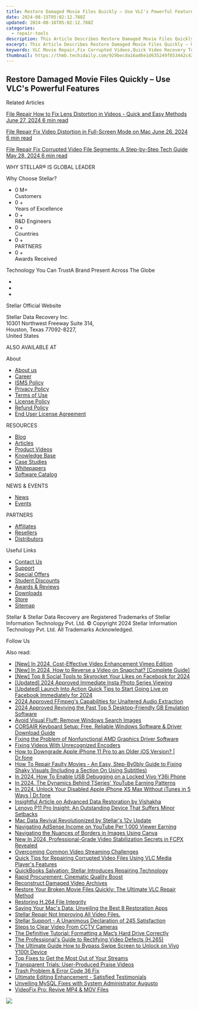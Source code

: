 ```yaml
---
title: Restore Damaged Movie Files Quickly – Use VLC's Powerful Features!
date: 2024-08-15T05:02:12.788Z
updated: 2024-08-16T05:02:12.788Z
categories:
  - repair-tools
description: This Article Describes Restore Damaged Movie Files Quickly – Use VLC's Powerful Features!
excerpt: This Article Describes Restore Damaged Movie Files Quickly – Use VLC's Powerful Features!
keywords: VLC Movie Repair,Fix Corrupted Videos,Quick Video Recovery Tools,restore your broken movie files quickly the ultimate vlc repair method,tips for restoring damaged nikon movie files,restore damaged movie files quickly use vlcs powerful features,revive corrupt movie files quickly using vlc media players tools
thumbnail: https://thmb.techidaily.com/929becda16ad6e1d635249f853442c43d72fdee02099dda394914608d8e630c7.jpg
---
```


## Restore Damaged Movie Files Quickly – Use VLC's Powerful Features

Related Articles

[File Repair  How to Fix Lens Distortion in Videos - Quick and Easy Methods June 27, 2024  6 min read](https://tools.techidaily.com/stellardata-recovery/buy-now/)

[File Repair  Fix Video Distortion in Full-Screen Mode on Mac June 26, 2024  6 min read](https://tools.techidaily.com/stellardata-recovery/buy-now/)

[File Repair  Fix Corrupted Video File Segments: A Step-by-Step Tech Guide May 28, 2024  6 min read](https://tools.techidaily.com/stellardata-recovery/buy-now/)

 WHY STELLAR® IS GLOBAL LEADER

 Why Choose Stellar?

* 0  M+  
Customers
* 0 +  
Years of Excellence
* 0 +  
R&D Engineers
* 0 +  
Countries
* 0 +  
PARTNERS
* 0 +  
Awards Received

 Technology You Can TrustA Brand Present Across The Globe

* [](https://www.stellarinfo.com/images/v7/ISO-27001-2013-Certificate.pdf)
* [](https://www.stellarinfo.com/images/v7/ISO-9001-2008Certificate.pdf)
* [](https://tools.techidaily.com/stellardata-recovery/buy-now/)

 Stellar Official Website

 Stellar Data Recovery Inc.  
 10301 Northwest Freeway Suite 314,  
 Houston, Texas 77092-8227,  
 United States

 ALSO AVAILABLE AT

 About

* [About us](https://tools.techidaily.com/stellardata-recovery/buy-now/)
* [Career](https://tools.techidaily.com/stellardata-recovery/buy-now/)
* [ISMS Policy](https://tools.techidaily.com/stellardata-recovery/buy-now/)
* [Privacy Policy](https://tools.techidaily.com/stellardata-recovery/buy-now/)
* [Terms of Use](https://tools.techidaily.com/stellardata-recovery/buy-now/)
* [License Policy](https://www.stellarinfo.com/software-licensing-usage.php)
* [Refund Policy](https://tools.techidaily.com/stellardata-recovery/buy-now/)
* [End User License Agreement](https://tools.techidaily.com/stellardata-recovery/buy-now/)

 RESOURCES

* [Blog](https://tools.techidaily.com/stellardata-recovery/buy-now/)
* [Articles](https://tools.techidaily.com/stellardata-recovery/buy-now/)
* [Product Videos](https://tools.techidaily.com/stellardata-recovery/buy-now/)
* [Knowledge Base](https://tools.techidaily.com/stellardata-recovery/buy-now/)
* [Case Studies](https://tools.techidaily.com/stellardata-recovery/buy-now/)
* [Whitepapers](https://tools.techidaily.com/stellardata-recovery/buy-now/)
* [Software Catalog](https://tools.techidaily.com/stellardata-recovery/buy-now/)

 NEWS & EVENTS

* [News](https://tools.techidaily.com/stellardata-recovery/buy-now/)
* [Events](https://www.stellarinfo.com/affiliate-summit/affiliate-summit.php)

 PARTNERS

* [Affiliates](https://tools.techidaily.com/stellardata-recovery/buy-now/)
* [Resellers](https://tools.techidaily.com/stellardata-recovery/buy-now/)
* [Distributors](https://tools.techidaily.com/stellardata-recovery/buy-now/)

 Useful Links

* [Contact Us](https://www.stellarinfo.com/contact/contact-us.php)
* [Support](https://tools.techidaily.com/stellardata-recovery/buy-now/)
* [Special Offers](https://tools.techidaily.com/stellardata-recovery/buy-now/)
* [Student Discounts](https://www.stellarinfo.com/student-discount/)
* [Awards & Reviews](https://tools.techidaily.com/stellardata-recovery/buy-now/)
* [Downloads](https://www.stellarinfo.com/download.php)
* [Store](https://tools.techidaily.com/stellardata-recovery/buy-now/)
* [Sitemap](https://www.stellarinfo.com/sitemap.php)

 Stellar & Stellar Data Recovery are Registered Trademarks of Stellar Information Technology Pvt. Ltd. © Copyright 2024 Stellar Information Technology Pvt. Ltd. All Trademarks Acknowledged.

Follow Us [](https://www.facebook.com/stellardata) [](https://twitter.com/stellarinfo) [](https://www.linkedin.com/company/stellardatarecovery/) [](https://www.youtube.com/c/stellardatarecovery)

<ins class="adsbygoogle"
     style="display:block"
     data-ad-format="autorelaxed"
     data-ad-client="ca-pub-7571918770474297"
     data-ad-slot="1223367746"></ins>



<ins class="adsbygoogle"
     style="display:block"
     data-ad-client="ca-pub-7571918770474297"
     data-ad-slot="8358498916"
     data-ad-format="auto"
     data-full-width-responsive="true"></ins>

<span class="atpl-alsoreadstyle">Also read:</span>
<div><ul>
<li><a href="https://vimeo-videos.techidaily.com/new-in-2024-cost-effective-video-enhancement-vimeo-edition/"><u>[New] In 2024, Cost-Effective Video Enhancement  Vimeo Edition</u></a></li>
<li><a href="https://snapchat-videos.techidaily.com/new-in-2024-how-to-reverse-a-video-on-snapchat-complete-guide/"><u>[New] In 2024, How to Reverse a Video on Snapchat? [Complete Guide]</u></a></li>
<li><a href="https://facebook-video-content.techidaily.com/new-top-8-social-tools-to-skyrocket-your-likes-on-facebook-for-2024/"><u>[New] Top 8 Social Tools to Skyrocket Your Likes on Facebook for 2024</u></a></li>
<li><a href="https://instagram-videos.techidaily.com/updated-2024-approved-immediate-insta-photo-series-viewing/"><u>[Updated] 2024 Approved  Immediate Insta Photo Series Viewing</u></a></li>
<li><a href="https://facebook-clips.techidaily.com/updated-launch-into-action-quick-tips-to-start-going-live-on-facebook-immediately-for-2024/"><u>[Updated] Launch Into Action  Quick Tips to Start Going Live on Facebook Immediately for 2024</u></a></li>
<li><a href="https://article-tips.techidaily.com/2024-approved-ffmpegs-capabilities-for-unaltered-audio-extraction/"><u>2024 Approved  FFmpeg's Capabilities for Unaltered Audio Extraction</u></a></li>
<li><a href="https://desktop-recording.techidaily.com/2024-approved-reviving-the-past-top-5-desktop-friendly-gb-emulation-software/"><u>2024 Approved  Reviving the Past  Top 5 Desktop-Friendly GB Emulation Software</u></a></li>
<li><a href="https://win11.techidaily.com/avoid-visual-fluff-remove-windows-search-images/"><u>Avoid Visual Fluff: Remove Windows Search Images</u></a></li>
<li><a href="https://hardware-help.techidaily.com/corsair-keyboard-setup-free-reliable-windows-software-and-driver-download-guide/"><u>CORSAIR Keyboard Setup: Free, Reliable Windows Software & Driver Download Guide</u></a></li>
<li><a href="https://win-blog.techidaily.com/fixing-the-problem-of-nonfunctional-amd-graphics-driver-software/"><u>Fixing the Problem of Nonfunctional AMD Graphics Driver Software</u></a></li>
<li><a href="https://data-wizards.techidaily.com/fixing-videos-with-unrecognized-encoders/"><u>Fixing Videos With Unrecognized Encoders</u></a></li>
<li><a href="https://techidaily.com/how-to-downgrade-apple-iphone-11-pro-to-an-older-ios-version-drfone-by-drfone-ios-system-repair-ios-system-repair/"><u>How to Downgrade Apple iPhone 11 Pro to an Older iOS Version? | Dr.fone</u></a></li>
<li><a href="https://data-wizards.techidaily.com/how-to-repair-faulty-movies-an-easy-step-by0bly-guide-to-fixing-shaky-visuals-including-a-section-on-using-subtitles/"><u>How To Repair Faulty Movies - An Easy, Step-By0bly Guide to Fixing Shaky Visuals (Including a Section On Using Subtitles)</u></a></li>
<li><a href="https://unlock-android.techidaily.com/in-2024-how-to-enable-usb-debugging-on-a-locked-vivo-y36i-phone-by-drfone-android/"><u>In 2024, How To Enable USB Debugging on a Locked Vivo Y36i Phone</u></a></li>
<li><a href="https://youtube-lab.techidaily.com/24-the-dynamics-behind-tseries-youtube-earning-patterns/"><u>In 2024, The Dynamics Behind TSeries' YouTube Earning Patterns</u></a></li>
<li><a href="https://iphone-unlock.techidaily.com/in-2024-unlock-your-disabled-apple-iphone-xs-max-without-itunes-in-5-ways-drfone-by-drfone-ios/"><u>In 2024, Unlock Your Disabled Apple iPhone XS Max Without iTunes in 5 Ways | Dr.fone</u></a></li>
<li><a href="https://data-wizards.techidaily.com/insightful-article-on-advanced-data-restoration-by-vishakha/"><u>Insightful Article on Advanced Data Restoration by Vishakha</u></a></li>
<li><a href="https://buynow-reviews.techidaily.com/lenovo-p11-pro-insight-an-outstanding-device-that-suffers-minor-setbacks/"><u>Lenovo P11 Pro Insight: An Outstanding Device That Suffers Minor Setbacks</u></a></li>
<li><a href="https://data-wizards.techidaily.com/mac-data-revival-revolutionized-by-stellars-12v-update/"><u>Mac Data Revival Revolutionized by Stellar's 12v Update</u></a></li>
<li><a href="https://youtube-clips.techidaily.com/navigating-adsense-income-on-youtube-per-1000-viewer-earning/"><u>Navigating AdSense Income on YouTube  Per 1,000 Viewer Earning</u></a></li>
<li><a href="https://fox-links.techidaily.com/navigating-the-nuances-of-borders-in-images-using-canva/"><u>Navigating the Nuances of Borders in Images Using Canva</u></a></li>
<li><a href="https://video-content-creator.techidaily.com/new-in-2024-professional-grade-video-stabilization-secrets-in-fcpx-revealed/"><u>New In 2024, Professional-Grade Video Stabilization Secrets in FCPX Revealed</u></a></li>
<li><a href="https://data-wizards.techidaily.com/overcoming-common-video-streaming-challenges/"><u>Overcoming Common Video Streaming Challenges</u></a></li>
<li><a href="https://data-wizards.techidaily.com/quick-tips-for-repairing-corrupted-video-files-using-vlc-media-players-features/"><u>Quick Tips for Repairing Corrupted Video Files Using VLC Media Player's Features</u></a></li>
<li><a href="https://data-wizards.techidaily.com/quickbooks-salvation-stellar-introduces-repairing-technology/"><u>QuickBooks Salvation: Stellar Introduces Repairing Technology</u></a></li>
<li><a href="https://data-wizards.techidaily.com/rapid-procurement-cinematic-quality-boost/"><u>Rapid Procurement: Cinematic Quality Boost</u></a></li>
<li><a href="https://data-wizards.techidaily.com/reconstruct-damaged-video-archives/"><u>Reconstruct Damaged Video Archives</u></a></li>
<li><a href="https://data-wizards.techidaily.com/restore-your-broken-movie-files-quickly-the-ultimate-vlc-repair-method/"><u>Restore Your Broken Movie Files Quickly: The Ultimate VLC Repair Method</u></a></li>
<li><a href="https://data-wizards.techidaily.com/restoring-h264-file-integrity/"><u>Restoring H.264 File Integrity</u></a></li>
<li><a href="https://data-wizards.techidaily.com/saving-your-macs-data-unveiling-the-best-8-restoration-apps/"><u>Saving Your Mac's Data: Unveiling the Best 8 Restoration Apps</u></a></li>
<li><a href="https://data-wizards.techidaily.com/stellar-repair-not-improving-all-video-files/"><u>Stellar Repair Not Improving All Video Files.</u></a></li>
<li><a href="https://data-wizards.techidaily.com/stellar-support-a-unanimous-declaration-of-245-satisfaction/"><u>Stellar Support - A Unanimous Declaration of 245 Satisfaction</u></a></li>
<li><a href="https://data-wizards.techidaily.com/steps-to-clear-video-from-cctv-cameras/"><u>Steps to Clear Video From CCTV Cameras</u></a></li>
<li><a href="https://data-wizards.techidaily.com/the-definitive-tutorial-formatting-a-macs-hard-drive-correctly/"><u>The Definitive Tutorial: Formatting a Mac’s Hard Drive Correctly</u></a></li>
<li><a href="https://data-wizards.techidaily.com/the-professionals-guide-to-rectifying-video-defects-h265/"><u>The Professional's Guide to Rectifying Video Defects (H.265)</u></a></li>
<li><a href="https://unlock-android.techidaily.com/the-ultimate-guide-how-to-bypass-swipe-screen-to-unlock-on-vivo-y100t-device-by-drfone-android/"><u>The Ultimate Guide How to Bypass Swipe Screen to Unlock on Vivo Y100t Device</u></a></li>
<li><a href="https://data-wizards.techidaily.com/top-fixes-to-get-the-most-out-of-your-streams/"><u>Top Fixes to Get the Most Out of Your Streams</u></a></li>
<li><a href="https://data-wizards.techidaily.com/transparent-trials-user-produced-praise-videos/"><u>Transparent Trials: User-Produced Praise Videos</u></a></li>
<li><a href="https://data-wizards.techidaily.com/trash-problem-and-error-code-36-fix/"><u>Trash Problem & Error Code 36 Fix</u></a></li>
<li><a href="https://data-wizards.techidaily.com/ultimate-editing-enhancement-satisfied-testimonials/"><u>Ultimate Editing Enhancement - Satisfied Testimonials</u></a></li>
<li><a href="https://data-wizards.techidaily.com/unveiling-mysql-fixes-with-system-administrator-augusto/"><u>Unveiling MySQL Fixes with System Administrator Augusto</u></a></li>
<li><a href="https://data-wizards.techidaily.com/videofix-pro-revive-mp4-and-mov-files/"><u>VideoFix Pro: Revive MP4 & MOV Files</u></a></li>
</ul></div>

<!-- affiliate ads begin -->
<a href="https://store.movavi.com/affiliate.php?ACCOUNT=MOVAVI&AFFILIATE=108875&PATH=https%3A%2F%2Fwww.movavi.com%3FAFFILIATE%3D108875%26RESOURCE%3DMovavi%2BScreen%2BRecorder%2Bbox"><img src="https://mcusercontent.com/0885a03ded3d480dca9287f12/images/f026b149-fc7c-fd54-5f3e-1460bbb19b6b.jpg" border="0"></a>
<!-- affiliate ads end -->